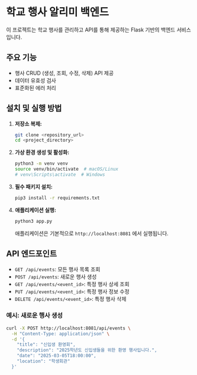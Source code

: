 # 학교 행사 알리미 백엔드

이 프로젝트는 학교 행사를 관리하고 API를 통해 제공하는 Flask 기반의 백엔드 서비스입니다.

## 주요 기능

- 행사 CRUD (생성, 조회, 수정, 삭제) API 제공
- 데이터 유효성 검사
- 표준화된 에러 처리

## 설치 및 실행 방법

1.  **저장소 복제:**
    ```bash
    git clone <repository_url>
    cd <project_directory>
    ```

2.  **가상 환경 생성 및 활성화:**
    ```bash
    python3 -m venv venv
    source venv/bin/activate  # macOS/Linux
    # venv\Scripts\activate  # Windows
    ```

3.  **필수 패키지 설치:**
    ```bash
    pip3 install -r requirements.txt
    ```

4.  **애플리케이션 실행:**
    ```bash
    python3 app.py
    ```
    애플리케이션은 기본적으로 `http://localhost:8081` 에서 실행됩니다.

## API 엔드포인트

- `GET /api/events`: 모든 행사 목록 조회
- `POST /api/events`: 새로운 행사 생성
- `GET /api/events/<event_id>`: 특정 행사 상세 조회
- `PUT /api/events/<event_id>`: 특정 행사 정보 수정
- `DELETE /api/events/<event_id>`: 특정 행사 삭제

### 예시: 새로운 행사 생성

```bash
curl -X POST http://localhost:8081/api/events \
  -H "Content-Type: application/json" \
  -d '{
    "title": "신입생 환영회",
    "description": "2025학년도 신입생들을 위한 환영 행사입니다.",
    "date": "2025-03-05T18:00:00",
    "location": "학생회관"
  }'
``` 